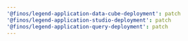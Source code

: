 ```yaml
---
'@finos/legend-application-data-cube-deployment': patch
'@finos/legend-application-studio-deployment': patch
'@finos/legend-application-query-deployment': patch
---
```

